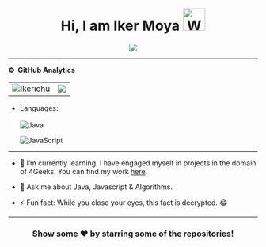 <p align="center"> <h1 align="center"> Hi, I am Iker Moya <img src="https://raw.githubusercontent.com/nixin72/nixin72/master/wave.gif" 
         alt="Waving hand animated gif"
         height="45"
         width="45" /></h1> </p>


<p align="center"> <img src="https://komarev.com/ghpvc/?username=Ikerichu&label=Profile%20Visits&color=blue&style=plastic%22%20alt=%22Ikerichu" /> </p>

***
**⚙️ &nbsp;GitHub Analytics**
<table style="width:100%">
  <tr>
    <td> <img src="https://github-readme-stats.vercel.app/api?username=Ikerichu&show_icons=true&theme=dark&locale=en&hide_border=true" alt="Ikerichu" /></td>
    <td><img src="https://github-readme-stats.vercel.app/api/top-langs/?username=Ikerichu&theme=dark&hide_border=true&layout=compact"></td>
  </tr>
</table>


<!--START_SECTION:waka-->






 
<!--END_SECTION:waka-->


- Languages: &nbsp;
  <br><br>
  ![Java](https://img.shields.io/badge/-Java-333333?style=flat&logo=Java&logoColor=007ACC)
  
  ![JavaScript](https://img.shields.io/badge/-JavaScript-333333?style=flat&logo=javascript)
  


***

<!---  🔭 I’m currently building backend in Java.-->

-  🌱 I’m currently learning. I have engaged myself in projects in the domain of 4Geeks. You can find my work [here](https://github.com/Ikerichu?tab=repositories).

-  💬 Ask me about Java, Javascript & Algorithms.

-  ⚡ Fun fact: While you close your eyes, this fact is decrypted. 😂

<!-- -  📫 How to reach me:
[![LinkedIn](https://img.shields.io/badge/-Rahul_Kashyap-2867B2?style=flat&logo=Linkedin&logoColor=white)](https://www.linkedin.com/in/rahul-kashyap-230577195/)
[![Twitter](https://img.shields.io/badge/-imkashyap_-1da1f2?style=flat&logo=Twitter&logoColor=white)](https://twitter.com/imkashyap_)
[![Instagram](https://img.shields.io/badge/-imkashyap__-833ab4?style=flat&logo=Instagram&logoColor=white)](https://www.instagram.com/imkashyap__/)
[![Gmail](https://img.shields.io/badge/-Rahul_Kashyap-DB4437?style=flat&logo=Gmail&logoColor=white)](mailto:rahulkashyap4041@gmail.com) -->

***

<!-- ![](https://activity-graph.herokuapp.com/graph?username=imkashyap&theme=react-dark&hide_border=true&area=true) -->

<div align="center">

### Show some ❤️ by starring some of the repositories!

</div>
